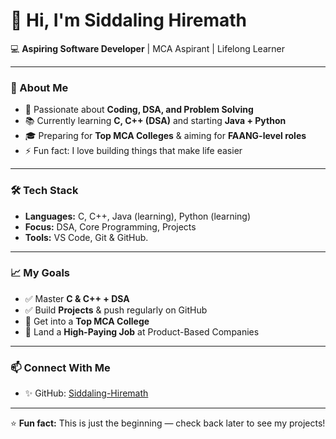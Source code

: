 # 👋 Hi, I'm Siddaling Hiremath  

💻 **Aspiring Software Developer** | MCA Aspirant | Lifelong Learner  

---

### 🚀 About Me
- 🎯 Passionate about **Coding, DSA, and Problem Solving**  
- 📚 Currently learning **C, C++ (DSA)** and starting **Java + Python**  
- 🎓 Preparing for **Top MCA Colleges** & aiming for **FAANG-level roles**  
- ⚡ Fun fact: I love building things that make life easier  

---

### 🛠️ Tech Stack
- **Languages:** C, C++, Java (learning), Python (learning)  
- **Focus:** DSA, Core Programming, Projects  
- **Tools:** VS Code, Git & GitHub.  

---

### 📈 My Goals
- ✅ Master **C & C++ + DSA**
- ✅ Build **Projects** & push regularly on GitHub  
- 🎯 Get into a **Top MCA College**  
- 🎯 Land a **High-Paying Job** at Product-Based Companies  

---

### 📫 Connect With Me  
- ✨ GitHub: [Siddaling-Hiremath](https://github.com/Siddaling-Hiremath)   

---

⭐ **Fun fact:** This is just the beginning — check back later to see my projects!
